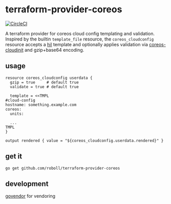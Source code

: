 # terraform-provider-coreos

[![CircleCI](https://circleci.com/gh/roboll/terraform-provider-coreos.svg?style=svg&circle-token=b7660d6420a79eaae9caf4645c59fb6bfe5b3342)](https://circleci.com/gh/roboll/terraform-provider-coreos)

A terraform provider for coreos cloud config templating and validation. Inspired by the builtin `template_file` resource, the `coreos_cloudconfig` resource accepts a [hil](https://github.com/hashicorp/hil) template and optionally applies validation via [coreos-cloudinit](https://github.com/coreos/coreos-cloudinit/) and gzip+base64 encoding.

## usage

```
resource coreos_cloudconfig userdata {
  gzip = true     # default true
  validate = true # default true

  template = <<TMPL
#cloud-config
hostname: something.example.com
coreos:
  units:

  ...
TMPL
}

output rendered { value = "${coreos_cloudconfig.userdata.rendered}" }
```

## get it

`go get github.com/roboll/terraform-provider-coreos`

## development

[govendor](https://github.com/kardianos/govendor) for vendoring
